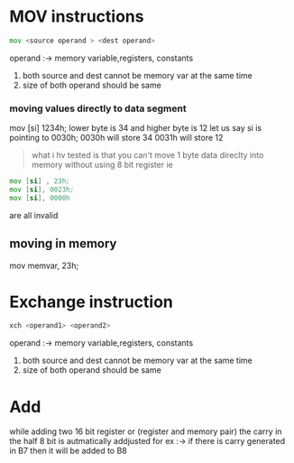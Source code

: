 # MOV instructions
```asm
mov <source operand > <dest operand>
```
operand :-> memory variable,registers, constants
1. both source and dest cannot be memory var at the same time 
2. size of both operand should be same

### moving values directly to data segment
mov [si] 1234h;
lower byte is 34 and higher byte is 12
let us say si is pointing to 0030h;
0030h will store 34
0031h will store 12

> what i hv tested is that you can't move 1 byte data direclty into memory without using 8 bit register
ie
```asm
mov [si] , 23h;
mov [si], 0023h;
mov [si], 0000h
```
are all invalid

## moving in memory
mov memvar, 23h;



# Exchange instruction
```asm
xch <operand1> <operand2>
```
operand :-> memory variable,registers, constants
1. both source and dest cannot be memory var at the same time 
2. size of both operand should be same



# Add
while adding two 16 bit register or (register and memory pair)
the carry in the half 8 bit is autmatically addjusted 
for ex :-> if there is carry generated in B7 then it will be added to B8
